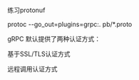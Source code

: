 # 
练习protonuf

 protoc --go_out=plugins=grpc:. pb/*.proto
 
 
 gRPC 默认提供了两种认证方式：
 
 基于SSL/TLS认证方式
 
 远程调用认证方式